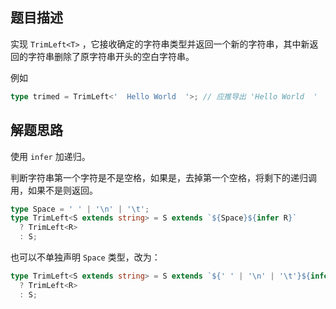 ## 题目描述

实现 `TrimLeft<T>` ，它接收确定的字符串类型并返回一个新的字符串，其中新返回的字符串删除了原字符串开头的空白字符串。

例如

```ts
type trimed = TrimLeft<'  Hello World  '>; // 应推导出 'Hello World  '
```

## 解题思路

使用 `infer` 加递归。

判断字符串第一个字符是不是空格，如果是，去掉第一个空格，将剩下的递归调用，如果不是则返回。

```ts
type Space = ' ' | '\n' | '\t';
type TrimLeft<S extends string> = S extends `${Space}${infer R}`
  ? TrimLeft<R>
  : S;
```

也可以不单独声明 `Space` 类型，改为：

```ts
type TrimLeft<S extends string> = S extends `${' ' | '\n' | '\t'}${infer R}`
  ? TrimLeft<R>
  : S;
```
